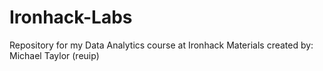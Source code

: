 # Ironhack-Labs
Repository for my Data Analytics course at Ironhack
Materials created by: Michael Taylor (reuip)
